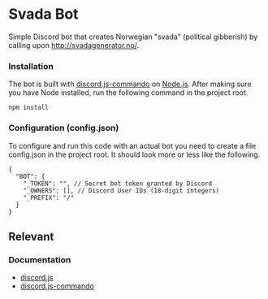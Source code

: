 # Svada Bot
Simple Discord bot that creates Norwegian "svada" (political gibberish) by calling upon http://svadagenerator.no/.

### Installation
The bot is built with [discord.js-commando](https://github.com/discordjs/Commando) on [Node.js](https://nodejs.org/). After making sure you have Node installed, run the following command in the project root. 
```
npm install
```

### Configuration (config.json)
To configure and run this code with an actual bot you need to create a file config.json in the project root. It should look more or less like the following. 
```
{
  "BOT": {
    "_TOKEN": "", // Secret bot token granted by Discord
    "_OWNERS": [], // Discord User IDs (18-digit integers)
    "_PREFIX": "/"
  }
}
```

## Relevant
### Documentation
* [discord.js](https://discord.js.org/#/docs/main/stable/general/welcome)
* [discord.js-commando](https://discord.js.org/#/docs/commando/master/general/welcome)
